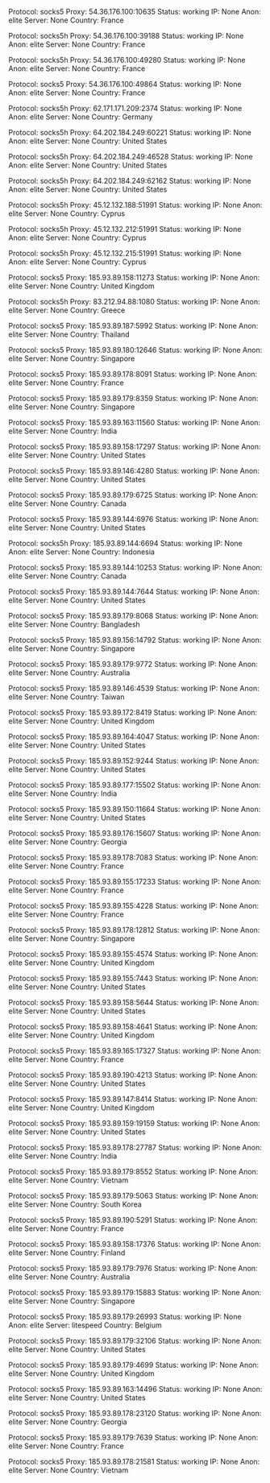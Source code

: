 Protocol: socks5
Proxy: 54.36.176.100:10635
Status: working
IP: None
Anon: elite
Server: None
Country: France

Protocol: socks5h
Proxy: 54.36.176.100:39188
Status: working
IP: None
Anon: elite
Server: None
Country: France

Protocol: socks5h
Proxy: 54.36.176.100:49280
Status: working
IP: None
Anon: elite
Server: None
Country: France

Protocol: socks5
Proxy: 54.36.176.100:49864
Status: working
IP: None
Anon: elite
Server: None
Country: France

Protocol: socks5h
Proxy: 62.171.171.209:2374
Status: working
IP: None
Anon: elite
Server: None
Country: Germany

Protocol: socks5h
Proxy: 64.202.184.249:60221
Status: working
IP: None
Anon: elite
Server: None
Country: United States

Protocol: socks5h
Proxy: 64.202.184.249:46528
Status: working
IP: None
Anon: elite
Server: None
Country: United States

Protocol: socks5h
Proxy: 64.202.184.249:62162
Status: working
IP: None
Anon: elite
Server: None
Country: United States

Protocol: socks5h
Proxy: 45.12.132.188:51991
Status: working
IP: None
Anon: elite
Server: None
Country: Cyprus

Protocol: socks5h
Proxy: 45.12.132.212:51991
Status: working
IP: None
Anon: elite
Server: None
Country: Cyprus

Protocol: socks5h
Proxy: 45.12.132.215:51991
Status: working
IP: None
Anon: elite
Server: None
Country: Cyprus

Protocol: socks5
Proxy: 185.93.89.158:11273
Status: working
IP: None
Anon: elite
Server: None
Country: United Kingdom

Protocol: socks5h
Proxy: 83.212.94.88:1080
Status: working
IP: None
Anon: elite
Server: None
Country: Greece

Protocol: socks5
Proxy: 185.93.89.187:5992
Status: working
IP: None
Anon: elite
Server: None
Country: Thailand

Protocol: socks5
Proxy: 185.93.89.180:12646
Status: working
IP: None
Anon: elite
Server: None
Country: Singapore

Protocol: socks5
Proxy: 185.93.89.178:8091
Status: working
IP: None
Anon: elite
Server: None
Country: France

Protocol: socks5
Proxy: 185.93.89.179:8359
Status: working
IP: None
Anon: elite
Server: None
Country: Singapore

Protocol: socks5
Proxy: 185.93.89.163:11560
Status: working
IP: None
Anon: elite
Server: None
Country: India

Protocol: socks5
Proxy: 185.93.89.158:17297
Status: working
IP: None
Anon: elite
Server: None
Country: United States

Protocol: socks5
Proxy: 185.93.89.146:4280
Status: working
IP: None
Anon: elite
Server: None
Country: United States

Protocol: socks5
Proxy: 185.93.89.179:6725
Status: working
IP: None
Anon: elite
Server: None
Country: Canada

Protocol: socks5
Proxy: 185.93.89.144:6976
Status: working
IP: None
Anon: elite
Server: None
Country: United States

Protocol: socks5h
Proxy: 185.93.89.144:6694
Status: working
IP: None
Anon: elite
Server: None
Country: Indonesia

Protocol: socks5
Proxy: 185.93.89.144:10253
Status: working
IP: None
Anon: elite
Server: None
Country: Canada

Protocol: socks5
Proxy: 185.93.89.144:7644
Status: working
IP: None
Anon: elite
Server: None
Country: United States

Protocol: socks5
Proxy: 185.93.89.179:8068
Status: working
IP: None
Anon: elite
Server: None
Country: Bangladesh

Protocol: socks5
Proxy: 185.93.89.156:14792
Status: working
IP: None
Anon: elite
Server: None
Country: Singapore

Protocol: socks5
Proxy: 185.93.89.179:9772
Status: working
IP: None
Anon: elite
Server: None
Country: Australia

Protocol: socks5
Proxy: 185.93.89.146:4539
Status: working
IP: None
Anon: elite
Server: None
Country: Taiwan

Protocol: socks5
Proxy: 185.93.89.172:8419
Status: working
IP: None
Anon: elite
Server: None
Country: United Kingdom

Protocol: socks5
Proxy: 185.93.89.164:4047
Status: working
IP: None
Anon: elite
Server: None
Country: United States

Protocol: socks5
Proxy: 185.93.89.152:9244
Status: working
IP: None
Anon: elite
Server: None
Country: United States

Protocol: socks5
Proxy: 185.93.89.177:15502
Status: working
IP: None
Anon: elite
Server: None
Country: India

Protocol: socks5
Proxy: 185.93.89.150:11664
Status: working
IP: None
Anon: elite
Server: None
Country: United States

Protocol: socks5
Proxy: 185.93.89.176:15607
Status: working
IP: None
Anon: elite
Server: None
Country: Georgia

Protocol: socks5
Proxy: 185.93.89.178:7083
Status: working
IP: None
Anon: elite
Server: None
Country: France

Protocol: socks5
Proxy: 185.93.89.155:17233
Status: working
IP: None
Anon: elite
Server: None
Country: France

Protocol: socks5
Proxy: 185.93.89.155:4228
Status: working
IP: None
Anon: elite
Server: None
Country: France

Protocol: socks5
Proxy: 185.93.89.178:12812
Status: working
IP: None
Anon: elite
Server: None
Country: Singapore

Protocol: socks5
Proxy: 185.93.89.155:4574
Status: working
IP: None
Anon: elite
Server: None
Country: United Kingdom

Protocol: socks5
Proxy: 185.93.89.155:7443
Status: working
IP: None
Anon: elite
Server: None
Country: United States

Protocol: socks5
Proxy: 185.93.89.158:5644
Status: working
IP: None
Anon: elite
Server: None
Country: United States

Protocol: socks5
Proxy: 185.93.89.158:4641
Status: working
IP: None
Anon: elite
Server: None
Country: United Kingdom

Protocol: socks5
Proxy: 185.93.89.165:17327
Status: working
IP: None
Anon: elite
Server: None
Country: France

Protocol: socks5
Proxy: 185.93.89.190:4213
Status: working
IP: None
Anon: elite
Server: None
Country: United States

Protocol: socks5
Proxy: 185.93.89.147:8414
Status: working
IP: None
Anon: elite
Server: None
Country: United Kingdom

Protocol: socks5
Proxy: 185.93.89.159:19159
Status: working
IP: None
Anon: elite
Server: None
Country: United States

Protocol: socks5
Proxy: 185.93.89.178:27787
Status: working
IP: None
Anon: elite
Server: None
Country: India

Protocol: socks5
Proxy: 185.93.89.179:8552
Status: working
IP: None
Anon: elite
Server: None
Country: Vietnam

Protocol: socks5
Proxy: 185.93.89.179:5063
Status: working
IP: None
Anon: elite
Server: None
Country: South Korea

Protocol: socks5
Proxy: 185.93.89.190:5291
Status: working
IP: None
Anon: elite
Server: None
Country: France

Protocol: socks5
Proxy: 185.93.89.158:17376
Status: working
IP: None
Anon: elite
Server: None
Country: Finland

Protocol: socks5
Proxy: 185.93.89.179:7976
Status: working
IP: None
Anon: elite
Server: None
Country: Australia

Protocol: socks5
Proxy: 185.93.89.179:15883
Status: working
IP: None
Anon: elite
Server: None
Country: Singapore

Protocol: socks5
Proxy: 185.93.89.179:26993
Status: working
IP: None
Anon: elite
Server: litespeed
Country: Belgium

Protocol: socks5
Proxy: 185.93.89.179:32106
Status: working
IP: None
Anon: elite
Server: None
Country: United States

Protocol: socks5
Proxy: 185.93.89.179:4699
Status: working
IP: None
Anon: elite
Server: None
Country: United Kingdom

Protocol: socks5
Proxy: 185.93.89.163:14496
Status: working
IP: None
Anon: elite
Server: None
Country: United States

Protocol: socks5
Proxy: 185.93.89.178:23120
Status: working
IP: None
Anon: elite
Server: None
Country: Georgia

Protocol: socks5
Proxy: 185.93.89.179:7639
Status: working
IP: None
Anon: elite
Server: None
Country: France

Protocol: socks5
Proxy: 185.93.89.178:21581
Status: working
IP: None
Anon: elite
Server: None
Country: Vietnam

